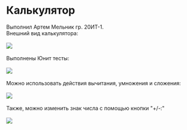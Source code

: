 # Калькулятор
 Выполнил Артем Мельник гр. 20ИТ-1.
<br>Внешний вид калькулятора:<br>
<br><img src="https://raw.githubusercontent.com/Melniik/Images/main/Caclulator%20Images/Внешний%20вид%20калькулятора.png" ><br>
<br>Выполнены Юнит тесты:<br>
<br><img src="https://raw.githubusercontent.com/Melniik/readme/Images/main/Caclulator%20Images/UTests.png" ><br>
<br>Можно использовать действия вычитания, умножения и сложения:<br>
<br><img src="https://raw.githubusercontent.com/Melniik/Images/main/Caclulator%20Images/Операции.png" ><br>
<br>Также, можно изменить знак числа с помощью кнопки "+/-:"<br>
<br><img src="https://raw.githubusercontent.com/Melniik/Images/main/Caclulator%20Images/Изменить%20знак.png" ><br>


